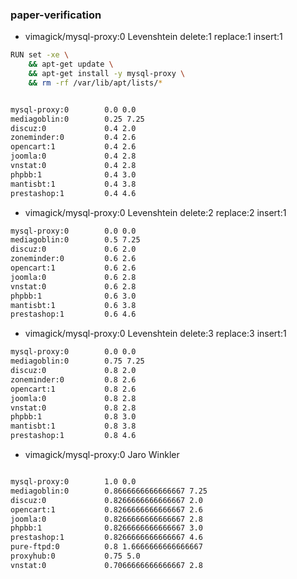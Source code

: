 ### paper-verification
* vimagick/mysql-proxy:0 Levenshtein delete:1 replace:1 insert:1
```bash
RUN set -xe \
    && apt-get update \
    && apt-get install -y mysql-proxy \
    && rm -rf /var/lib/apt/lists/*
```
```bash

mysql-proxy:0        0.0 0.0
mediagoblin:0        0.25 7.25
discuz:0             0.4 2.0
zoneminder:0         0.4 2.6
opencart:1           0.4 2.6
joomla:0             0.4 2.8
vnstat:0             0.4 2.8
phpbb:1              0.4 3.0
mantisbt:1           0.4 3.8
prestashop:1         0.4 4.6

```
* vimagick/mysql-proxy:0 Levenshtein delete:2 replace:2 insert:1
```bash
mysql-proxy:0        0.0 0.0
mediagoblin:0        0.5 7.25
discuz:0             0.6 2.0
zoneminder:0         0.6 2.6
opencart:1           0.6 2.6
joomla:0             0.6 2.8
vnstat:0             0.6 2.8
phpbb:1              0.6 3.0
mantisbt:1           0.6 3.8
prestashop:1         0.6 4.6
```

* vimagick/mysql-proxy:0 Levenshtein delete:3 replace:3 insert:1
```bash
mysql-proxy:0        0.0 0.0
mediagoblin:0        0.75 7.25
discuz:0             0.8 2.0
zoneminder:0         0.8 2.6
opencart:1           0.8 2.6
joomla:0             0.8 2.8
vnstat:0             0.8 2.8
phpbb:1              0.8 3.0
mantisbt:1           0.8 3.8
prestashop:1         0.8 4.6
```

* vimagick/mysql-proxy:0 Jaro Winkler
```bash

mysql-proxy:0        1.0 0.0
mediagoblin:0        0.8666666666666667 7.25
discuz:0             0.8266666666666667 2.0
opencart:1           0.8266666666666667 2.6
joomla:0             0.8266666666666667 2.8
phpbb:1              0.8266666666666667 3.0
prestashop:1         0.8266666666666667 4.6
pure-ftpd:0          0.8 1.6666666666666667
proxyhub:0           0.75 5.0
vnstat:0             0.7066666666666667 2.8
```

